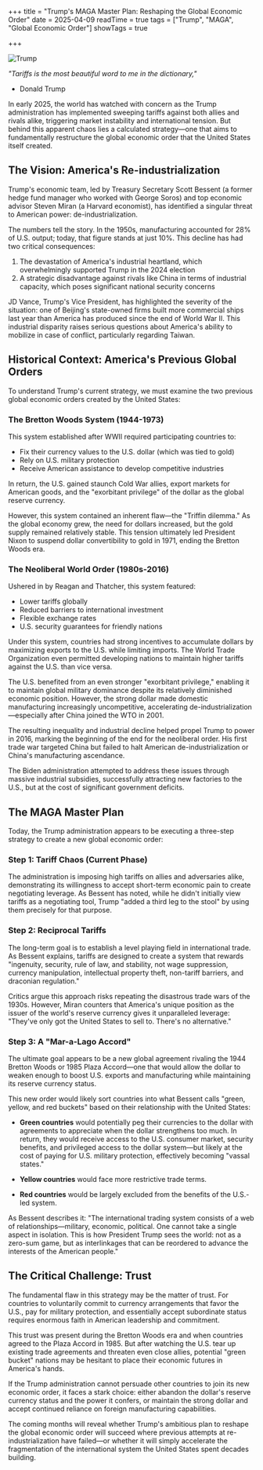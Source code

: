 +++
title = "Trump's MAGA Master Plan: Reshaping the Global Economic Order"
date = 2025-04-09
readTime = true
tags = ["Trump", "MAGA", "Global Economic Order"]
showTags = true

+++

![Trump](/images/Gnm8ms0WsAAeXEo.jpeg)

*"Tariffs is the most beautiful word to me in the dictionary,"* 
- Donald Trump 

In early 2025, the world has watched with concern as the Trump administration has implemented sweeping tariffs against both allies and rivals alike, triggering market instability and international tension. But behind this apparent chaos lies a calculated strategy—one that aims to fundamentally restructure the global economic order that the United States itself created.

## The Vision: America's Re-industrialization

Trump's economic team, led by Treasury Secretary Scott Bessent (a former hedge fund manager who worked with George Soros) and top economic advisor Steven Miran (a Harvard economist), has identified a singular threat to American power: de-industrialization.

The numbers tell the story. In the 1950s, manufacturing accounted for 28% of U.S. output; today, that figure stands at just 10%. This decline has had two critical consequences:

1. The devastation of America's industrial heartland, which overwhelmingly supported Trump in the 2024 election
2. A strategic disadvantage against rivals like China in terms of industrial capacity, which poses significant national security concerns

JD Vance, Trump's Vice President, has highlighted the severity of the situation: one of Beijing's state-owned firms built more commercial ships last year than America has produced since the end of World War II. This industrial disparity raises serious questions about America's ability to mobilize in case of conflict, particularly regarding Taiwan.

## Historical Context: America's Previous Global Orders

To understand Trump's current strategy, we must examine the two previous global economic orders created by the United States:

### The Bretton Woods System (1944-1973)

This system established after WWII required participating countries to:
- Fix their currency values to the U.S. dollar (which was tied to gold)
- Rely on U.S. military protection
- Receive American assistance to develop competitive industries

In return, the U.S. gained staunch Cold War allies, export markets for American goods, and the "exorbitant privilege" of the dollar as the global reserve currency.

However, this system contained an inherent flaw—the "Triffin dilemma." As the global economy grew, the need for dollars increased, but the gold supply remained relatively stable. This tension ultimately led President Nixon to suspend dollar convertibility to gold in 1971, ending the Bretton Woods era.

### The Neoliberal World Order (1980s-2016)

Ushered in by Reagan and Thatcher, this system featured:
- Lower tariffs globally
- Reduced barriers to international investment
- Flexible exchange rates
- U.S. security guarantees for friendly nations

Under this system, countries had strong incentives to accumulate dollars by maximizing exports to the U.S. while limiting imports. The World Trade Organization even permitted developing nations to maintain higher tariffs against the U.S. than vice versa.

The U.S. benefited from an even stronger "exorbitant privilege," enabling it to maintain global military dominance despite its relatively diminished economic position. However, the strong dollar made domestic manufacturing increasingly uncompetitive, accelerating de-industrialization—especially after China joined the WTO in 2001.

The resulting inequality and industrial decline helped propel Trump to power in 2016, marking the beginning of the end for the neoliberal order. His first trade war targeted China but failed to halt American de-industrialization or China's manufacturing ascendance.

The Biden administration attempted to address these issues through massive industrial subsidies, successfully attracting new factories to the U.S., but at the cost of significant government deficits.

## The MAGA Master Plan

Today, the Trump administration appears to be executing a three-step strategy to create a new global economic order:

### Step 1: Tariff Chaos (Current Phase)
The administration is imposing high tariffs on allies and adversaries alike, demonstrating its willingness to accept short-term economic pain to create negotiating leverage. As Bessent has noted, while he didn't initially view tariffs as a negotiating tool, Trump "added a third leg to the stool" by using them precisely for that purpose.

### Step 2: Reciprocal Tariffs
The long-term goal is to establish a level playing field in international trade. As Bessent explains, tariffs are designed to create a system that rewards "ingenuity, security, rule of law, and stability, not wage suppression, currency manipulation, intellectual property theft, non-tariff barriers, and draconian regulation."

Critics argue this approach risks repeating the disastrous trade wars of the 1930s. However, Miran counters that America's unique position as the issuer of the world's reserve currency gives it unparalleled leverage: "They've only got the United States to sell to. There's no alternative."

### Step 3: A "Mar-a-Lago Accord"
The ultimate goal appears to be a new global agreement rivaling the 1944 Bretton Woods or 1985 Plaza Accord—one that would allow the dollar to weaken enough to boost U.S. exports and manufacturing while maintaining its reserve currency status.

This new order would likely sort countries into what Bessent calls "green, yellow, and red buckets" based on their relationship with the United States:

- **Green countries** would potentially peg their currencies to the dollar with agreements to appreciate when the dollar strengthens too much. In return, they would receive access to the U.S. consumer market, security benefits, and privileged access to the dollar system—but likely at the cost of paying for U.S. military protection, effectively becoming "vassal states."

- **Yellow countries** would face more restrictive trade terms.

- **Red countries** would be largely excluded from the benefits of the U.S.-led system.

As Bessent describes it: "The international trading system consists of a web of relationships—military, economic, political. One cannot take a single aspect in isolation. This is how President Trump sees the world: not as a zero-sum game, but as interlinkages that can be reordered to advance the interests of the American people."

## The Critical Challenge: Trust

The fundamental flaw in this strategy may be the matter of trust. For countries to voluntarily commit to currency arrangements that favor the U.S., pay for military protection, and essentially accept subordinate status requires enormous faith in American leadership and commitment.

This trust was present during the Bretton Woods era and when countries agreed to the Plaza Accord in 1985. But after watching the U.S. tear up existing trade agreements and threaten even close allies, potential "green bucket" nations may be hesitant to place their economic futures in America's hands.

If the Trump administration cannot persuade other countries to join its new economic order, it faces a stark choice: either abandon the dollar's reserve currency status and the power it confers, or maintain the strong dollar and accept continued reliance on foreign manufacturing capabilities.

The coming months will reveal whether Trump's ambitious plan to reshape the global economic order will succeed where previous attempts at re-industrialization have failed—or whether it will simply accelerate the fragmentation of the international system the United States spent decades building.